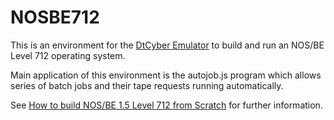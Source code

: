 # NOSBE712

This is an environment for the [DtCyber Emulator](https://github.com/kej715/DtCyber) to build and run an NOS/BE Level 712 operating system.

Main application of this environment is the autojob.js program which allows
series of batch jobs and their tape requests running automatically.

See [How to build NOS/BE 1.5 Level 712 from Scratch](https://cdc.sjzoppi.com/doku.php?id=nosbe:building_nos_be_level_712_from_scratch) for further information.

